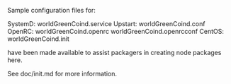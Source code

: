 Sample configuration files for:

SystemD: worldGreenCoind.service
Upstart: worldGreenCoind.conf
OpenRC:  worldGreenCoind.openrc
         worldGreenCoind.openrcconf
CentOS:  worldGreenCoind.init

have been made available to assist packagers in creating node packages here.

See doc/init.md for more information.
